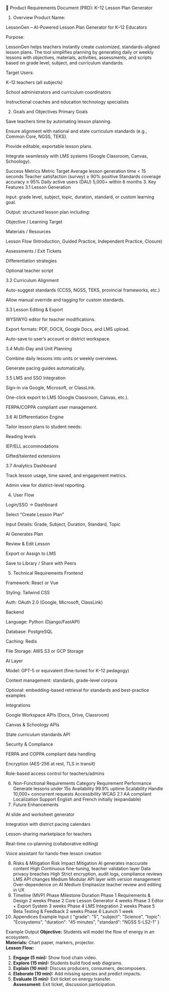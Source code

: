 📘 Product Requirements Document (PRD): K–12 Lesson Plan Generator
1. Overview
Product Name:

LessonGen – AI-Powered Lesson Plan Generator for K–12 Educators

Purpose:

LessonGen helps teachers instantly create customized, standards-aligned lesson plans. The tool simplifies planning by generating daily or weekly lessons with objectives, materials, activities, assessments, and scripts based on grade level, subject, and curriculum standards.

Target Users:

K–12 teachers (all subjects)

School administrators and curriculum coordinators

Instructional coaches and education technology specialists

2. Goals and Objectives
Primary Goals

Save teachers time by automating lesson planning.

Ensure alignment with national and state curriculum standards (e.g., Common Core, NGSS, TEKS).

Provide editable, exportable lesson plans.

Integrate seamlessly with LMS systems (Google Classroom, Canvas, Schoology).

Success Metrics
Metric	Target
Average lesson generation time	< 15 seconds
Teacher satisfaction (survey)	≥ 90% positive
Standards coverage accuracy	≥ 95%
Daily active users (DAU)	5,000+ within 6 months
3. Key Features
3.1 Lesson Generation

Input: grade level, subject, topic, duration, standard, or custom learning goal.

Output: structured lesson plan including:

Objective / Learning Target

Materials / Resources

Lesson Flow (Introduction, Guided Practice, Independent Practice, Closure)

Assessments / Exit Tickets

Differentiation strategies

Optional teacher script

3.2 Curriculum Alignment

Auto-suggest standards (CCSS, NGSS, TEKS, provincial frameworks, etc.)

Allow manual override and tagging for custom standards.

3.3 Lesson Editing & Export

WYSIWYG editor for teacher modifications.

Export formats: PDF, DOCX, Google Docs, and LMS upload.

Auto-save to user’s account or district workspace.

3.4 Multi-Day and Unit Planning

Combine daily lessons into units or weekly overviews.

Generate pacing guides automatically.

3.5 LMS and SSO Integration

Sign-in via Google, Microsoft, or ClassLink.

One-click export to LMS (Google Classroom, Canvas, etc.).

FERPA/COPPA compliant user management.

3.6 AI Differentiation Engine

Tailor lesson plans to student needs:

Reading levels

IEP/ELL accommodations

Gifted/talented extensions

3.7 Analytics Dashboard

Track lesson usage, time saved, and engagement metrics.

Admin view for district-level reporting.

4. User Flow

Login/SSO → Dashboard

Select “Create Lesson Plan”

Input Details: Grade, Subject, Duration, Standard, Topic

AI Generates Plan

Review & Edit Lesson

Export or Assign to LMS

Save to Library / Share with Peers

5. Technical Requirements
Frontend

Framework: React or Vue

Styling: Tailwind CSS

Auth: OAuth 2.0 (Google, Microsoft, ClassLink)

Backend

Language: Python (Django/FastAPI)

Database: PostgreSQL

Caching: Redis

File Storage: AWS S3 or GCP Storage

AI Layer

Model: GPT-5 or equivalent (fine-tuned for K–12 pedagogy)

Context management: standards, grade-level corpora

Optional: embedding-based retrieval for standards and best-practice examples

Integrations

Google Workspace APIs (Docs, Drive, Classroom)

Canvas & Schoology APIs

State curriculum standards API

Security & Compliance

FERPA and COPPA compliant data handling

Encryption (AES-256 at rest, TLS in transit)

Role-based access control for teachers/admins

6. Non-Functional Requirements
Category	Requirement
Performance	Generate lessons under 15s
Availability	99.9% uptime
Scalability	Handle 10,000+ concurrent requests
Accessibility	WCAG 2.1 AA compliant
Localization	Support English and French initially (expandable)
7. Future Enhancements

AI slide and worksheet generator

Integration with district pacing calendars

Lesson-sharing marketplace for teachers

Real-time co-planning (collaborative editing)

Voice assistant for hands-free lesson creation

8. Risks & Mitigation
Risk	Impact	Mitigation
AI generates inaccurate content	High	Continuous fine-tuning, teacher validation layer
Data privacy breaches	High	Strict encryption, audit logs, compliance reviews
LMS API changes	Medium	Modular API layer with version management
Over-dependence on AI	Medium	Emphasize teacher review and editing in UX
9. Timeline (MVP)
Phase	Milestone	Duration
Phase 1	Requirements & Design	2 weeks
Phase 2	Core Lesson Generator	4 weeks
Phase 3	Editor + Export System	3 weeks
Phase 4	LMS Integration	2 weeks
Phase 5	Beta Testing & Feedback	2 weeks
Phase 6	Launch	1 week
10. Appendices
Example Input
{
  "grade": "5",
  "subject": "Science",
  "topic": "Ecosystems",
  "duration": "45 minutes",
  "standard": "NGSS 5-LS2-1"
}

Example Output
**Objective:** Students will model the flow of energy in an ecosystem.  
**Materials:** Chart paper, markers, projector.  
**Lesson Flow:**
1. **Engage (5 min):** Show food chain video.  
2. **Explore (15 min):** Students build food web diagrams.  
3. **Explain (10 min):** Discuss producers, consumers, decomposers.  
4. **Elaborate (10 min):** Add missing species and predict impacts.  
5. **Evaluate (5 min):** Exit ticket on energy transfer.  
**Assessment:** Exit ticket, discussion participation.  
